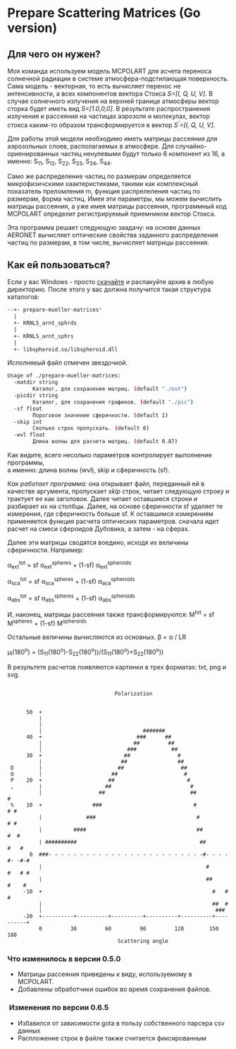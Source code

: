 # Prepare Scattering Matrices (Go version)

## Для чего он нужен?

Моя команда используем модель MCPOLART для асчета переноса солнечной 
радиации в системе атмосфера-подстилающая поверхность. Сама модель - 
векторная, то есть вычисляет перенос не интенсивности, а всех
компонентов вектора Стокса <i>S=[I, Q, U, V]</i>. В случае солнечного
излучения на верхней границе атмосферы вектор сторка будет иметь вид
<i>S=[1.0,0,0]</i>. В результате распространения излучения и рассеяния
на частицах аэрозоля и молекулах, вектор стокса каким-то образом
трансформируется в вектор <i>S<sup>'</sup>=[I, Q, U, V]</i>.

Для работы этой модели необходимо иметь матрицы рассеяния для 
аэрозольных слоев, располагаемых в атмосфере. Для случайно-ориенированных 
частиц ненулевыми будут только 6 компонент из 16, а именно: 
S<sub>11</sub>, S<sub>12</sub>, S<sub>22</sub>, S<sub>33</sub>, 
S<sub>34</sub>, S<sub>44</sub>.

Само же распределение частиц по размерам определяется микрофизичскими 
хаактеристиками, такими как комплексный показатель преломления m, 
функция распрелеления частиц по размерам, форма частиц. Имея эти 
параметры, мы можем вычислить матрицы рассеяния, а уже имея матрицы 
рассеяния, программный код MCPOLART определит регистрируемый 
приемником вектор Стокса. 

Эта программа решает следующую заадачу: на основе данных AERONET 
вычисляет оптические свойства заданного распределения частиц по
размерам, в том числе, вычисляет матрицы рассеяния.

## Как ей пользоваться?

Если у вас Windows - просто [скачайте](https://github.com/DrShmirko/go-prepare-scattering-matrices/releases/download/v0.3.0/go-prepare-scattering-matrices.7z) и распакуйте архив в любую директорию. После этого у вас должна получится такая структура каталогов:

```bash
--+- prepare-mueller-matrices*
  |
  +- KRNLS_arnt_sphrds
  |
  +- KRNLS_arnt_sphrs
  |
  +- libspheroid.so/libspheroid.dll
```
Исполняеый файл отмечен звездочкой.

```bash
Usage of ./prepare-mueller-matrices:
  -matdir string
        Каталог, для сохранения матриц. (default "./out")
  -picdir string
        Каталог, для сохранения графиков. (default "./pic")
  -sf float
        Пороговое значение сферичности. (default 1)
  -skip int
        Сколько строк пропускать. (default 6)
  -wvl float
        Длина волны для расчета матриц. (default 0.87)
```

Как видите, всего несолько параметров контролирует выполнение программы,  
а именно: длина волны (wvl), skip и сферичность (sf). 

*Как работает программа:* она открывает файл, переданный ей в качестве 
аргумента, пропускает *skip* строк, читает следующую строку и трактует 
ее как заголовок. Далее читает оставшиеся строки и разбирает их на 
столбцы. Далее, на основе сферичности sf удаляет те измерения, 
где сферичность больше sf. К оставшимся измерениям применяется функция 
расчета оптических параметров. сначала идет расчет на смеси сфероидов 
Дубовика, а затем - на сферах.

Далее эти матрицы сводятся воедино, исходя их величины сферичности.
Например: 

&alpha;<sub>ext</sub><sup>tot</sup> = sf &alpha;<sub>ext</sub><sup>spheres</sup> + (1-sf) &alpha;<sub>ext</sub><sup>spheroids</sup>

&alpha;<sub>sca</sub><sup>tot</sup> = sf &alpha;<sub>sca</sub><sup>spheres</sup> + (1-sf) &alpha;<sub>aca</sub><sup>spheroids</sup>

&alpha;<sub>abs</sub><sup>tot</sup> = sf &alpha;<sub>abs</sub><sup>spheres</sup> + (1-sf) &alpha;<sub>abs</sub><sup>spheroids</sup>

И, наконец, матрицы рассеяния также трансформируются:
M<sup>tot</sup> = sf M<sup>spheres</sup> + (1-sf) M<sup>spheroids</sup>

Остальные величины вычисляются из основных.
&beta; = &alpha; / LR

&mu;<sub>l</sub>(180<sup>o</sup>) = (S<sub>11</sub>(180<sup>o</sup>)-S<sub>22</sub>(180<sup>o</sup>))/(S<sub>11</sub>(180<sup>o</sup>)+S<sub>22</sub>(180<sup>o</sup>))


В результете расчетов появляются картинки в трех форматах: txt, png и
svg.
```text

                                  Polarization                                  
                                                                                
                                                                                
      50  +                                                                     
          |                                                                     
          |                                                                     
          |                                #######                              
      40  +                              ###      ##                            
          |                             ##         ##                           
          |                           ###           ##                          
      30  +                          ##               #                         
          |                         ##                ##                        
 D        |                        ##                  ##                       
 O        |                      ##                     #                       
 P    20  +                     ##                       #                      
 ,        |                    ##                         #                     
          |                  ##                           ##            #       
 %    10  +                ###                             #           # #      
          |              ###                                #          # #      
          |          ####                                   ##         #  #     
          | ##########                                       ##       #   #     
       0  ###- - - - - - - - - - - - - - - - - - - - - - - - -#- - - -#- -#-#   
          |                                                    #      #   # #   
          |                                                    ##     #    #    
     -10  +                                                      #   #     #    
          |                                                      ##  #          
          |                                                       ###           
     -20  +----------+----------+----------+----------+----------+----------+   
          0         30         60         90         120        150        180  
                                   Scattering angle                             

```



### Что изменилось в версии 0.5.0 ###

- Матрицы рассеяния приведены к виду, используемому в MCPOLART.
- Добавлены обработчики ошибок во время сохранения файлов.



###  Изменения по версии 0.6.5 ###
- Избавился от зависимости gota в пользу собственного парсера csv
  данных
- Распложение строк в файле также считается фиксированным

